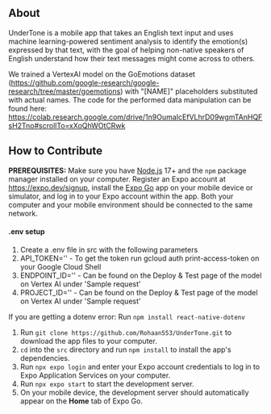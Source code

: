 ## About

UnderTone is a mobile app that takes an English text input and uses machine learning-powered sentiment analysis to identify the emotion(s) expressed by that text, with the goal of helping non-native speakers of English understand how their text messages might come across to others.

We trained a VertexAI model on the GoEmotions dataset (https://github.com/google-research/google-research/tree/master/goemotions) with "[NAME]" placeholders substituted with actual names. The code for the performed data manipulation can be found here: https://colab.research.google.com/drive/1n9OumaIcEfVLhrD09wgmTAnHQFsH2Tno#scrollTo=xXoQhWOtCRwk

## How to Contribute

**PREREQUISITES:**  Make sure you have [Node.js](https://nodejs.org/en) 17+ and the `npm` package manager installed on your computer. Register an Expo account at https://expo.dev/signup, install the [Expo Go](https://expo.dev/client) app on your mobile device or simulator, and log in to your Expo account within the app. Both your computer and your mobile environment should be connected to the same network.

#### .env setup
1. Create a .env file in src with the following parameters
2. API_TOKEN='<Insert gcp token>' - To get the token run gcloud auth print-access-token on your Google Cloud Shell
3. ENDPOINT_ID='<insert endpoint id>' - Can be found on the Deploy & Test page of the model on Vertex AI under 'Sample request'
4. PROJECT_ID='<insert project id>' - Can be found on the Deploy & Test page of the model on Vertex AI under 'Sample request'

If you are getting a dotenv error: Run `npm install react-native-dotenv`

1. Run `git clone https://github.com/Rohaan553/UnderTone.git` to download the app files to your computer.
2. `cd` into the `src` directory and run `npm install` to install the app's dependencies.
3. Run `npx expo login` and enter your Expo account credentials to log in to Expo Application Services on your computer.
4. Run `npx expo start` to start the development server.
5. On your mobile device, the development server should automatically appear on the **Home** tab of Expo Go.



